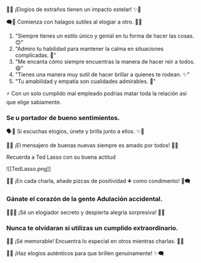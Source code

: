 🌟💬 ¡Elogios de extraños tienen un impacto estelar! ✨🤝

🗨️🌟 Comienza con halagos sutiles al elogiar a otro. 🌿✨

1. "Siempre tienes un estilo único y genial en tu forma de hacer las cosas. 😊"
2. "Admiro tu habilidad para mantener la calma en situaciones complicadas. 🌟"
3. "Me encanta cómo siempre encuentras la manera de hacer reír a todos. 😄"
4. "Tienes una manera muy sutil de hacer brillar a quienes te rodean. ✨"
5. "Tu amabilidad y empatía son cualidades admirables. 🌸"

⚡ Con un solo cumplido mal empleado podrías matar toda la relación así que elige sabiamente. 

### Se u portador de bueno sentimientos. 

🗣️🌟 Si escuchas elogios, únete y brilla junto a ellos. ✨👏

💌🌟 ¡El mensajero de buenas nuevas siempre es amado por todos! 🌈✨

Recuerda a Ted Lasso con su buena actitud 

![[TedLasso.png]]

💬✨ ¡En cada charla, añade pizcas de positividad ➕ como condimento! 🌟🗨️

### Gánate el corazón de la gente Adulación accidental. 

🕵️‍♂️🌟 ¡Sé un elogiador secreto y despierta alegría sorpresiva! 🎉✨

### Nunca te olvidaran si utilizas un cumplido extraordinario. 

🧐🌟 ¡Sé memorable! Encuentra lo especial en otros mientras charlas. 🤝✨

👏🌟 ¡Haz elogios auténticos para que brillen genuinamente! ✨🗨️



































